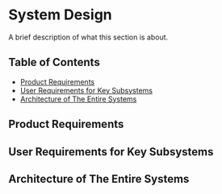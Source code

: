 # System Design

A brief description of what this section is about.

## Table of Contents
- [Product Requirements](#product-requirements)
- [User Requirements for Key Subsystems](user-requirements-for-key-subsystems)
- [Architecture of The Entire Systems](architecture-of-the-entire-systems)

## Product Requirements

## User Requirements for Key Subsystems

## Architecture of The Entire Systems
